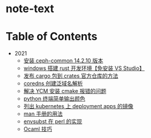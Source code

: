 # note-text

Table of Contents
=================
- 2021
	- [ 安装 ceph-common 14.2.10 版本](src/2021/2021-04-07_18.txt)
	- [ windows 搭建 rust 开发环境【免安装 VS Studio】](src/2021/2021-04-09_23.txt)
	- [ 发布 cargo 包到 crates 官方仓库的方法](src/2021/2021-04-16_11.txt)
	- [ coredns 创建泛域名解析](src/2021/2021-04-22_16.txt)
	- [ 解决 YCM 安装 cmake 报错的问题](src/2021/2021-04-26_22.txt)
	- [ python 终端简单输出颜色](src/2021/2021-05-07_18.txt)
	- [ 列出 kubernetes 上 deployment apps 的镜像](src/2021/2021-05-26_15.txt)
	- [ man 手册的用法](src/2021/2021-06-04_15.txt)
	- [ envsubst 在 perl 的实现](src/2021/2021-06-07_11.txt)
	- [ Ocaml 技巧](src/2021/2021-06-24_14.txt)

